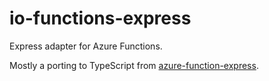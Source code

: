 # io-functions-express

Express adapter for Azure Functions.

Mostly a porting to TypeScript from [azure-function-express](https://github.com/yvele/azure-function-express).
